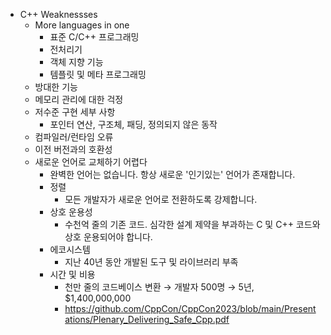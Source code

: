 - C++ Weaknessses
	- More languages in one
		- 표준 C/C++ 프로그래밍
		- 전처리기
		- 객체 지향 기능
		- 템플릿 및 메타 프로그래밍
	- 방대한 기능
	- 메모리 관리에 대한 걱정
	- 저수준 구현 세부 사항
		- 포인터 연산, 구조체, 패딩, 정의되지 않은 동작
	- 컴파일러/런타임 오류
	- 이전 버전과의 호환성
	- 새로운 언어로 교체하기 어렵다
		- 완벽한 언어는 없습니다. 항상 새로운 '인기있는' 언어가 존재합니다. 
		- 정렬
			- 모든 개발자가 새로운 언어로 전환하도록 강제합니다.
		- 상호 운용성
			- 수천억 줄의 기존 코드. 심각한 설계 제약을 부과하는 C 및 C++ 코드와 상호 운용되어야 합니다.
		- 에코시스템
			- 지난 40년 동안 개발된 도구 및 라이브러리 부족
		- 시간 및 비용
			- 천만 줄의 코드베이스 변환 → 개발자 500명 → 5년, $1,400,000,000
			- https://github.com/CppCon/CppCon2023/blob/main/Presentations/Plenary_Delivering_Safe_Cpp.pdf